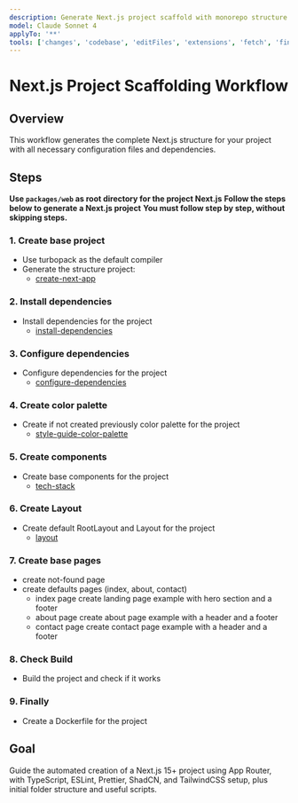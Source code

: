 ```yaml
---
description: Generate Next.js project scaffold with monorepo structure.
model: Claude Sonnet 4
applyTo: '**'
tools: ['changes', 'codebase', 'editFiles', 'extensions', 'fetch', 'findTestFiles', 'githubRepo', 'new', 'openSimpleBrowser', 'problems', 'runCommands', 'runTasks', 'runTests', 'search', 'searchResults', 'terminalLastCommand', 'terminalSelection', 'testFailure', 'usages', 'vscodeAPI', 'microsoft.docs.mcp']
---
```


# Next.js Project Scaffolding Workflow

## Overview

This workflow generates the complete Next.js structure for your project with all necessary configuration files and dependencies.

## Steps

**Use `packages/web` as root directory for the project Next.js**
**Follow the steps below to generate a Next.js project**
**You must follow step by step, without skipping steps.**

### 1. Create base project

- Use turbopack as the default compiler
- Generate the structure project:
  - [create-next-app](./../instructions/nextjs/create-next-app.instructions.md)

### 2. Install dependencies

- Install dependencies for the project
  - [install-dependencies](./../instructions/nextjs/install-dependencies.md)

### 3. Configure dependencies

- Configure dependencies for the project
  - [configure-dependencies](./../instructions/nextjs/configure-dependencies.md)

### 4. Create color palette

- Create if not created previously color palette for the project
  - [style-guide-color-palette](./../instructions/config/style-guide-color-palette.md)

### 5. Create components

- Create base components for the project
  - [tech-stack](./../instructions/nextjs/tech-stack.md)

### 6. Create Layout

- Create default RootLayout and Layout for the project
  - [layout](./../instructions/nextjs/layout.md)

### 7. Create base pages

- create not-found page
- create defaults pages (index, about, contact)
  - index page
    create landing page example with hero section and a footer
  - about page
    create about page example with a header and a footer
  - contact page
    create contact page example with a header and a footer

### 8. Check Build

- Build the project and check if it works

### 9. Finally

- Create a Dockerfile for the project

## Goal

Guide the automated creation of a Next.js 15+ project using App Router, with TypeScript, ESLint, Prettier, ShadCN, and TailwindCSS setup, plus initial folder structure and useful scripts.
